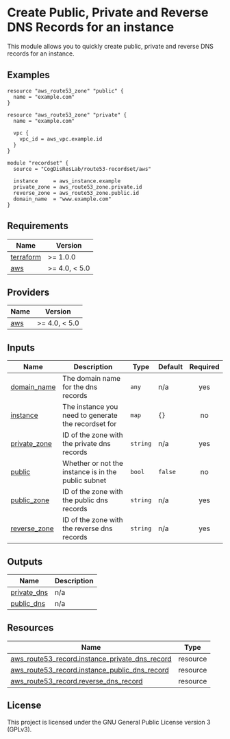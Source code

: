 <!-- BEGIN_TF_DOCS -->
# Create Public, Private and Reverse DNS Records for an instance

This module allows you to quickly create public, private and reverse DNS
records for an instance.

## Examples

```hcl
resource "aws_route53_zone" "public" {
  name = "example.com"
}

resource "aws_route53_zone" "private" {
  name = "example.com"

  vpc {
    vpc_id = aws_vpc.example.id
  }
}

module "recordset" {
  source = "CogDisResLab/route53-recordset/aws"

  instance     = aws_instance.example
  private_zone = aws_route53_zone.private.id
  reverse_zone = aws_route53_zone.public.id
  domain_name  = "www.example.com"
}
```

## Requirements

| Name | Version |
|------|---------|
| <a name="requirement_terraform"></a> [terraform](#requirement\_terraform) | >= 1.0.0 |
| <a name="requirement_aws"></a> [aws](#requirement\_aws) | >= 4.0, < 5.0 |

## Providers

| Name | Version |
|------|---------|
| <a name="provider_aws"></a> [aws](#provider\_aws) | >= 4.0, < 5.0 |

## Inputs

| Name | Description | Type | Default | Required |
|------|-------------|------|---------|:--------:|
| <a name="input_domain_name"></a> [domain\_name](#input\_domain\_name) | The domain name for the dns records | `any` | n/a | yes |
| <a name="input_instance"></a> [instance](#input\_instance) | The instance you need to generate the recordset for | `map` | `{}` | no |
| <a name="input_private_zone"></a> [private\_zone](#input\_private\_zone) | ID of the zone with the private dns records | `string` | n/a | yes |
| <a name="input_public"></a> [public](#input\_public) | Whether or not the instance is in the public subnet | `bool` | `false` | no |
| <a name="input_public_zone"></a> [public\_zone](#input\_public\_zone) | ID of the zone with the public dns records | `string` | n/a | yes |
| <a name="input_reverse_zone"></a> [reverse\_zone](#input\_reverse\_zone) | ID of the zone with the reverse dns records | `string` | n/a | yes |

## Outputs

| Name | Description |
|------|-------------|
| <a name="output_private_dns"></a> [private\_dns](#output\_private\_dns) | n/a |
| <a name="output_public_dns"></a> [public\_dns](#output\_public\_dns) | n/a |

## Resources

| Name | Type |
|------|------|
| [aws_route53_record.instance_private_dns_record](https://registry.terraform.io/providers/hashicorp/aws/latest/docs/resources/route53_record) | resource |
| [aws_route53_record.instance_public_dns_record](https://registry.terraform.io/providers/hashicorp/aws/latest/docs/resources/route53_record) | resource |
| [aws_route53_record.reverse_dns_record](https://registry.terraform.io/providers/hashicorp/aws/latest/docs/resources/route53_record) | resource |

## License

This project is licensed under the GNU General Public License version 3 (GPLv3).
<!-- END_TF_DOCS -->
